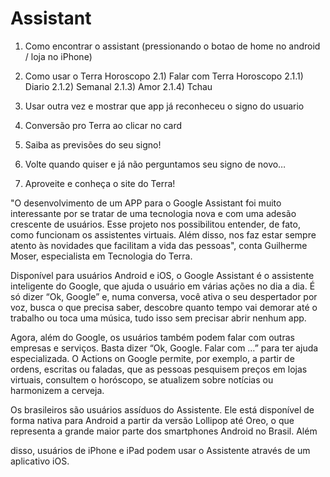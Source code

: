# Assistant

1) Como encontrar o assistant (pressionando o botao de home no android / loja no iPhone)

2) Como usar o Terra Horoscopo
2.1) Falar com Terra Horoscopo
2.1.1) Diario
2.1.2) Semanal
2.1.3) Amor
2.1.4) Tchau

3) Usar outra vez e mostrar que app já reconheceu o signo do usuario

4) Conversão pro Terra ao clicar no card



2) Saiba as previsões do seu signo!

3) Volte quando quiser e já não perguntamos seu signo de novo…

4) Aproveite e conheça o site do Terra!


"O desenvolvimento de um APP para o Google Assistant foi muito interessante por se tratar de uma tecnologia nova e com uma adesão crescente de usuários. Esse projeto nos possibilitou entender, de fato, como funcionam os assistentes virtuais. Além disso, nos faz estar sempre atento às novidades que facilitam a vida das pessoas", conta Guilherme Moser, especialista em Tecnologia do Terra.

Disponível para usuários Android e iOS, o Google Assistant é o assistente inteligente do Google, que ajuda o usuário em várias ações no dia a dia. É só dizer “Ok, Google” e, numa conversa, você ativa o seu despertador por voz, busca o que precisa saber, descobre quanto tempo vai demorar até o trabalho ou toca uma música, tudo isso sem precisar abrir nenhum app.

Agora, além do Google, os usuários também podem falar com outras empresas e serviços. Basta dizer “Ok, Google. Falar com …” para ter ajuda especializada. O Actions on Google permite, por exemplo, a partir de ordens, escritas ou faladas, que as pessoas pesquisem preços em lojas virtuais, consultem o horóscopo, se atualizem sobre notícias ou harmonizem a cerveja.

Os brasileiros são usuários assíduos do Assistente. Ele está disponível de forma nativa para Android a partir da versão Lollipop até Oreo, o que representa a grande maior parte dos smartphones Android no Brasil. Além

disso, usuários de iPhone e iPad podem usar o Assistente através de um aplicativo iOS.
